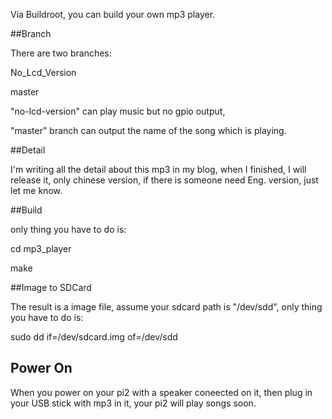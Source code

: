 Via Buildroot, you can build your own mp3 player.

##Branch

There are two branches:

No\_Lcd\_Version

master

"no-lcd-version" can play music but no gpio output,

"master" branch can output the name of the song which is playing.

##Detail

I'm writing all the detail about this mp3 in my blog,
when I finished, I will release it, only chinese version,
if there is someone need Eng. version, just let me know.

##Build

only thing you have to do is:

 cd mp3\_player
 
 make


##Image to SDCard

The result is a image file, assume your sdcard path is "/dev/sdd", only thing you have to do is:

 sudo dd if=/dev/sdcard.img of=/dev/sdd

## Power On

When you power on your pi2 with a speaker coneected on it,
then plug in your USB stick with mp3 in it, your pi2 will play songs soon.

	
